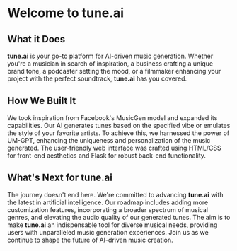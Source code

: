 # Welcome to tune.ai

## What it Does

**tune.ai** is your go-to platform for AI-driven music generation. Whether you're a musician in search of inspiration, a business crafting a unique brand tone, a podcaster setting the mood, or a filmmaker enhancing your project with the perfect soundtrack, **tune.ai** has you covered.

## How We Built It

We took inspiration from Facebook's MusicGen model and expanded its capabilities. Our AI generates tunes based on the specified vibe or emulates the style of your favorite artists. To achieve this, we harnessed the power of UM-GPT, enhancing the uniqueness and personalization of the music generated. The user-friendly web interface was crafted using HTML/CSS for front-end aesthetics and Flask for robust back-end functionality.

## What's Next for tune.ai

The journey doesn't end here. We're committed to advancing **tune.ai** with the latest in artificial intelligence. Our roadmap includes adding more customization features, incorporating a broader spectrum of musical genres, and elevating the audio quality of our generated tunes. The aim is to make **tune.ai** an indispensable tool for diverse musical needs, providing users with unparalleled music generation experiences. Join us as we continue to shape the future of AI-driven music creation.
